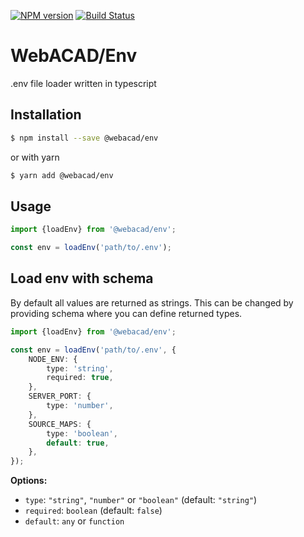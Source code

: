 [![NPM version](https://img.shields.io/npm/v/@webacad/env.svg?style=flat-square)](https://www.npmjs.com/package/@webacad/env)
[![Build Status](https://img.shields.io/travis/Web-ACAD/js-env.svg?style=flat-square)](https://travis-ci.org/Web-ACAD/js-env)

# WebACAD/Env

.env file loader written in typescript

## Installation

```bash
$ npm install --save @webacad/env
```

or with yarn

```bash
$ yarn add @webacad/env
```

## Usage

```typescript
import {loadEnv} from '@webacad/env';

const env = loadEnv('path/to/.env');
```

## Load env with schema

By default all values are returned as strings. This can be changed by providing schema where you can define returned types.

```typescript
import {loadEnv} from '@webacad/env';

const env = loadEnv('path/to/.env', {
    NODE_ENV: {
    	type: 'string',
    	required: true,
    },
    SERVER_PORT: {
    	type: 'number',
    },
    SOURCE_MAPS: {
    	type: 'boolean',
    	default: true,
    },
});
```

**Options:**

* `type`: `"string"`, `"number"` or `"boolean"` (default: `"string"`)
* `required`: `boolean` (default: `false`)
* `default`: `any` or `function`
